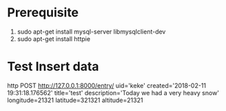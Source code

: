 # Prerequisite
1. sudo apt-get install mysql-server libmysqlclient-dev
2. sudo apt-get install httpie


# Test Insert data
http POST http://127.0.0.1:8000/entry/ uid='keke' created='2018-02-11 19:31:18.176562' title='test' description='Today we had a very heavy snow' longitude=21321 latitude=321321 altitude=21321



